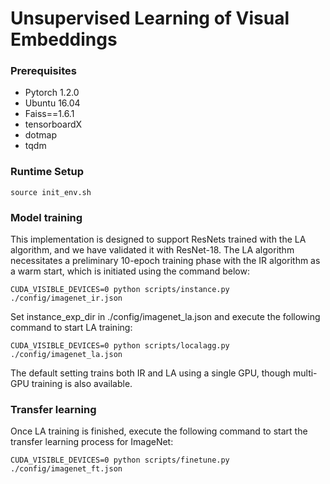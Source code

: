 # Unsupervised Learning of Visual Embeddings

### Prerequisites

* Pytorch 1.2.0
* Ubuntu 16.04
* Faiss==1.6.1
* tensorboardX
* dotmap
* tqdm


### Runtime Setup
```
source init_env.sh
```

### Model training

This implementation is designed to support ResNets trained with the LA algorithm, and we have validated it with ResNet-18. The LA algorithm necessitates a preliminary 10-epoch training phase with the IR algorithm as a warm start, which is initiated using the command below:
```
CUDA_VISIBLE_DEVICES=0 python scripts/instance.py ./config/imagenet_ir.json
```
Set instance_exp_dir in ./config/imagenet_la.json and execute the following command to start LA training:
```
CUDA_VISIBLE_DEVICES=0 python scripts/localagg.py ./config/imagenet_la.json
```
The default setting trains both IR and LA using a single GPU, though multi-GPU training is also available.


### Transfer learning 
Once LA training is finished, execute the following command to start the transfer learning process for ImageNet:
```
CUDA_VISIBLE_DEVICES=0 python scripts/finetune.py ./config/imagenet_ft.json
```
